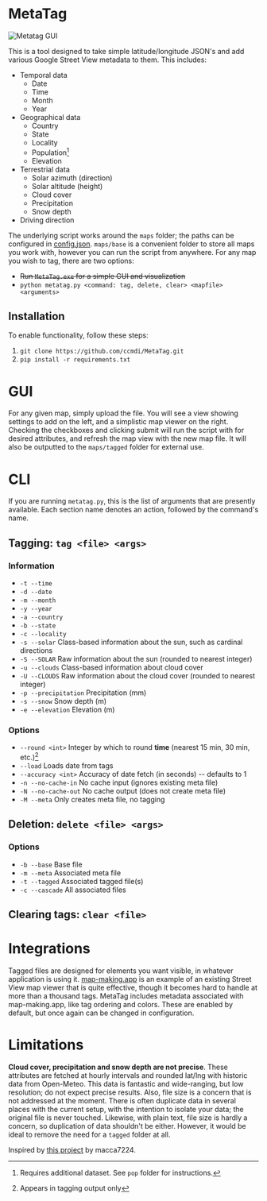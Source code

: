 # MetaTag
![Metatag GUI](https://i.imgur.com/850LAhl.png)

This is a tool designed to take simple latitude/longitude JSON's and add various Google Street View metadata to them. This includes:
* Temporal data
	* Date
	* Time
	* Month
	* Year
* Geographical data
	* Country
	* State
	* Locality
	* Population[^1]
	* Elevation
* Terrestrial data
	* Solar azimuth (direction)
	* Solar altitude (height)
	* Cloud cover
	* Precipitation
	* Snow depth
* Driving direction

[^1]: Requires additional dataset. See `pop` folder for instructions.

The underlying script works around the `maps` folder; the paths can be configured in [config.json](https://github.com/ccmdi/MetaTag/blob/main/config.json). `maps/base` is a convenient folder to store all maps you work with, however you can run the script from anywhere. For any map you wish to tag, there are two options:
* ~~Run `MetaTag.exe` for a simple GUI and visualization~~
* `python metatag.py <command: tag, delete, clear> <mapfile> <arguments>`

## Installation
To enable functionality, follow these steps:
1. `git clone https://github.com/ccmdi/MetaTag.git`
2. `pip install -r requirements.txt`

# GUI
For any given map, simply upload the file. You will see a view showing settings to add on the left, and a simplistic map viewer on the right. Checking the checkboxes and clicking submit will run the script with for desired attributes, and refresh the map view with the new map file. It will also be outputted to the `maps/tagged` folder for external use.

# CLI
If you are running `metatag.py`, this is the list of arguments that are presently available. Each section name denotes an action, followed by the command's name.
## Tagging: `tag <file> <args>`
### Information
* `-t --time`
* `-d --date`
* `-m --month`
* `-y --year`
* `-a --country`
* `-b --state`
* `-c --locality`
* `-s --solar` Class-based information about the sun, such as cardinal directions
* `-S --SOLAR` Raw information about the sun (rounded to nearest integer)
* `-u --clouds` Class-based information about cloud cover
* `-U --CLOUDS` Raw information about the cloud cover (rounded to nearest integer)
* `-p --precipitation` Precipitation (mm)
* `-s --snow` Snow depth (m)
* `-e --elevation` Elevation (m)

### Options
* `--round <int>` Integer by which to round **time** (nearest 15 min, 30 min, etc.)[^2]
* `--load` Loads date from tags
* `--accuracy <int>` Accuracy of date fetch (in seconds) -- defaults to 1
* `-n --no-cache-in` No cache input (ignores existing meta file)
* `-N --no-cache-out` No cache output (does not create meta file)
* `-M --meta` Only creates meta file, no tagging

[^2]: Appears in tagging output only

## Deletion: `delete <file> <args>`
### Options
* `-b --base` Base file
* `-m --meta` Associated meta file
* `-t --tagged` Associated tagged file(s)
* `-c --cascade` All associated files

## Clearing tags: `clear <file>`

# Integrations
Tagged files are designed for elements you want visible, in whatever application is using it. [map-making.app](https://map-making.app) is an example of an existing Street View map viewer that is quite effective, though it becomes hard to handle at more than a thousand tags. MetaTag includes metadata associated with map-making.app, like tag ordering and colors. These are enabled by default, but once again can be changed in configuration.

# Limitations
**Cloud cover, precipitation and snow depth are not precise**. These attributes are fetched at hourly intervals and rounded lat/lng with historic data from Open-Meteo. This data is fantastic and wide-ranging, but low resolution; do not expect precise results. Also, file size is a concern that is not addressed at the moment. There is often duplicate data in several places with the current setup, with the intention to isolate your data; the original file is never touched. Likewise, with plain text, file size is hardly a concern, so duplication of data shouldn't be either. However, it would be ideal to remove the need for a `tagged` folder at all.

Inspired by [this project](https://github.com/macca7224/sv-date-analyser) by macca7224.
